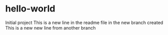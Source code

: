 # hello-world
Initial project
This is a new line in the readme file in the new branch created
This is a new new line from another branch
